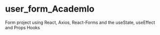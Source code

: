 # user_form_Academlo
Form project using React, Axios, React-Forms and the useState, useEffect and Props Hooks
